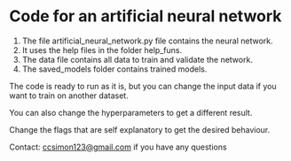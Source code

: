 # Code for an artificial neural network

1. The file artificial_neural_network.py file contains the neural network.
2. It uses the help files in the folder help_funs.
3. The data file contains all data to train and validate the network.
4. The saved_models folder contains trained models.

The code is ready to run as it is, but you can change the input data if you want to train on another dataset.

You can also change the hyperparameters  to get a different result.

Change the flags that are self explanatory to get the desired behaviour.

Contact: 
ccsimon123@gmail.com if you have any questions
